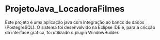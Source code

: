 # ProjetoJava_LocadoraFilmes
Este projeto é uma aplicação java com integração ao banco de dados (PostegreSQL). O sistema foi desenvolvido na Eclipse IDE e, para a cricção da interface gráfica, foi utilizado o plugin WindowBuilder.
